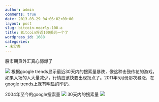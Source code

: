 ```yaml
---
author: admin
comments: true
date: 2013-03-29 04:06:02+00:00
layout: post
slug: bitcoin-nearly-100-a
title: Bitcoin将近100美元一个了
wordpress_id: 1688
categories:
- 未分类
---
```


股市期货外汇真心弱爆了
<!-- more -->
[![](http://1.ntkrnl.duapp.com/wp-content/uploads/bitcoin.jpg)](http://1.ntkrnl.duapp.com/wp-content/uploads/bitcoin.jpg)
根据google trends显示最近30天内的搜索量暴跌，像这种击鼓传花的游戏，如果入场的人大量减少，行情应该快要出现拐点了。2011年5月份那次暴涨，在google trends上就有明显的印记。

2004年至今的google搜索量
[![](http://1.ntkrnl.duapp.com/wp-content/uploads/bitcoin_2004.png)](http://1.ntkrnl.duapp.com/wp-content/uploads/bitcoin_2004.png)
30天内的搜索量
[![](http://1.ntkrnl.duapp.com/wp-content/uploads/bitcoin_30.png)](http://1.ntkrnl.duapp.com/wp-content/uploads/bitcoin_30.png)
